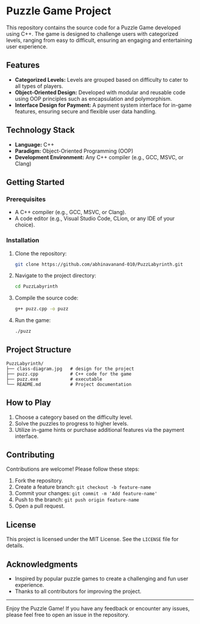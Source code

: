 # Puzzle Game Project

This repository contains the source code for a Puzzle Game developed using C++. The game is designed to challenge users with categorized levels, ranging from easy to difficult, ensuring an engaging and entertaining user experience. 

## Features

- **Categorized Levels:** Levels are grouped based on difficulty to cater to all types of players.
- **Object-Oriented Design:** Developed with modular and reusable code using OOP principles such as encapsulation and polymorphism.
- **Interface Design for Payment:** A payment system interface for in-game features, ensuring secure and flexible user data handling.

## Technology Stack

- **Language:** C++
- **Paradigm:** Object-Oriented Programming (OOP)
- **Development Environment:** Any C++ compiler (e.g., GCC, MSVC, or Clang)

## Getting Started

### Prerequisites

- A C++ compiler (e.g., GCC, MSVC, or Clang).
- A code editor (e.g., Visual Studio Code, CLion, or any IDE of your choice).

### Installation

1. Clone the repository:
   ```bash
   git clone https://github.com/abhinavanand-010/PuzzLabyrinth.git
   ```

2. Navigate to the project directory:
   ```bash
   cd PuzzLabyrinth
   ```

3. Compile the source code:
   ```bash
   g++ puzz.cpp -o puzz
   ```

4. Run the game:
   ```bash
   ./puzz
   ```

## Project Structure

```plaintext
PuzzLabyrinth/
├── class-diagram.jpg   # design for the project
├── puzz.cpp            # C++ code for the game
├── puzz.exe            # executable
└── README.md           # Project documentation
```

## How to Play

1. Choose a category based on the difficulty level.
2. Solve the puzzles to progress to higher levels.
3. Utilize in-game hints or purchase additional features via the payment interface.

## Contributing

Contributions are welcome! Please follow these steps:

1. Fork the repository.
2. Create a feature branch: `git checkout -b feature-name`
3. Commit your changes: `git commit -m 'Add feature-name'`
4. Push to the branch: `git push origin feature-name`
5. Open a pull request.

## License

This project is licensed under the MIT License. See the `LICENSE` file for details.

## Acknowledgments

- Inspired by popular puzzle games to create a challenging and fun user experience.
- Thanks to all contributors for improving the project.

---

Enjoy the Puzzle Game! If you have any feedback or encounter any issues, please feel free to open an issue in the repository.

